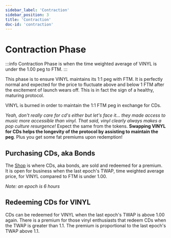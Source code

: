 ```yaml
---
sidebar_label: 'Contraction'
sidebar_position: 3
title: 'Contraction'
doc-id: 'contraction'
---
```


# Contraction Phase

:::info
Contraction Phase is when the time weighted average of VINYL is under the 1.00 peg to FTM.
:::

This phase is to ensure VINYL maintains its 1:1 peg with FTM. It is perfectly normal and expected for the price to fluctuate above and below 1 FTM after the excitement of launch wears off. This is in fact the sign of a healthy, maturing protocol.

VINYL is burned in order to maintain the 1:1 FTM peg in exchange for CDs. 

_Yeah, don't really care for cd's either but let's face it... they made access to music more accessible than vinyl. That said, vinyl clearly always makes a pop culture resurgence!_ Expect the same from the tokens. **Swapping VINYL for CDs helps the longevity of the protocol by assisting to maintain the peg**. Plus you get some fat premiums upon redemption!

## Purchasing CDs, aka Bonds
The [Shop](https://vinyl.finance/shop) is where CDs, aka bonds, are sold and redeemed for a premium. It is open for business when the last epoch's TWAP, time weighted average price, for VINYL compared to FTM is under 1.00. 

_Note: an epoch is 6 hours_

## Redeeming CDs for VINYL
CDs can be redeemed for VINYL when the last epoch's TWAP is above 1.00 again. There is a premium for those vinyl enthusiasts that redeem CDs when the TWAP is greater than 1.1. The premium is proportional to the last epoch's TWAP above 1.1.


<!-- ---
description: Contraction Phase is when the time weighted average of VINYL is under the 1.00 peg to FTM.
sidebar_position: 3
--- -->